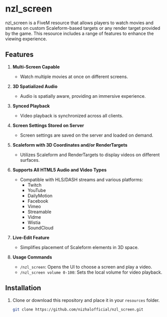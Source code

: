 # nzl_screen

nzl_screen is a FiveM resource that allows players to watch movies and streams on custom Scaleform-based targets or any render target provided by the game. This resource includes a range of features to enhance the viewing experience.

## Features

1. **Multi-Screen Capable**
   - Watch multiple movies at once on different screens.
    
2. **3D Spatialized Audio**
   - Audio is spatially aware, providing an immersive experience.
    
3. **Synced Playback**
   - Video playback is synchronized across all clients.
    
4. **Screen Settings Stored on Server**
   - Screen settings are saved on the server and loaded on demand.
    
5. **Scaleform with 3D Coordinates and/or RenderTargets**
   - Utilizes Scaleform and RenderTargets to display videos on different surfaces.
    
6. **Supports All HTML5 Audio and Video Types**
   - Compatible with HLS/DASH streams and various platforms:
     * Twitch
     * YouTube
     * DailyMotion
     * Facebook
     * Vimeo
     * Streamable
     * Vidme
     * Wistia
     * SoundCloud
    
7. **Live-Edit Feature**
   - Simplifies placement of Scaleform elements in 3D space.

8. **Usage Commands**
   - `/nzl_screen`: Opens the UI to choose a screen and play a video.
   - `/nzl_screen volume 0-100`: Sets the local volume for video playback.

## Installation

1. Clone or download this repository and place it in your `resources` folder.

   ```bash
   git clone https://github.com/nizhalofficial/nzl_screen.git
